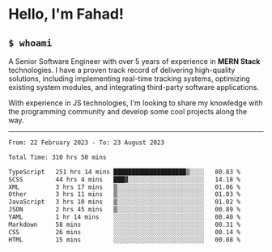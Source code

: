 <h1>Hello, I'm Fahad!</h1>

<h2><code>$ whoami</code></h2>

A Senior Software Engineer with over 5 years of experience in **MERN Stack** technologies. I have a proven track record of delivering high-quality solutions, including implementing real-time tracking systems, optimizing existing system modules, and integrating third-party software applications.

With experience in JS technologies, I'm looking to share my knowledge with the programming community and develop some cool projects along the way.

---

<!--START_SECTION:waka-->

```txt
From: 22 February 2023 - To: 23 August 2023

Total Time: 310 hrs 50 mins

TypeScript   251 hrs 14 mins ████████████████████▒░░░░   80.83 %
SCSS         44 hrs 4 mins   ███▓░░░░░░░░░░░░░░░░░░░░░   14.18 %
XML          3 hrs 17 mins   ▒░░░░░░░░░░░░░░░░░░░░░░░░   01.06 %
Other        3 hrs 11 mins   ▒░░░░░░░░░░░░░░░░░░░░░░░░   01.03 %
JavaScript   3 hrs 10 mins   ▒░░░░░░░░░░░░░░░░░░░░░░░░   01.02 %
JSON         2 hrs 45 mins   ▒░░░░░░░░░░░░░░░░░░░░░░░░   00.89 %
YAML         1 hr 14 mins    ░░░░░░░░░░░░░░░░░░░░░░░░░   00.40 %
Markdown     58 mins         ░░░░░░░░░░░░░░░░░░░░░░░░░   00.31 %
CSS          26 mins         ░░░░░░░░░░░░░░░░░░░░░░░░░   00.14 %
HTML         15 mins         ░░░░░░░░░░░░░░░░░░░░░░░░░   00.08 %
```

<!--END_SECTION:waka-->

<!--
**heyFahad/heyFahad** is a ✨ _special_ ✨ repository because its `README.md` (this file) appears on your GitHub profile.

Here are some ideas to get you started:

- 🔭 I’m currently working on ...
- 🌱 I’m currently learning ...
- 👯 I’m looking to collaborate on ...
- 🤔 I’m looking for help with ...
- 💬 Ask me about ...
- 📫 How to reach me: ...
- 😄 Pronouns: ...
- ⚡ Fun fact: ...
-->
